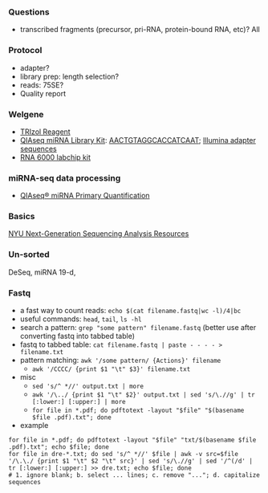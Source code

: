 ### Questions
* transcribed fragments (precursor, pri-RNA, protein-bound RNA, etc)? All 

### Protocol
* adapter?
* library prep: length selection?
* reads: 75SE?
* Quality report

### Welgene
* [TRIzol Reagent](https://www.thermofisher.com/order/catalog/product/15596026#/15596026)
* [QIAseq miRNA Library Kit](https://www.qiagen.com/tw/products/discovery-and-translational-research/next-generation-sequencing/metagenomics/qiaseq-mirna-ngs/?clear=true#productdetails): [AACTGTAGGCACCATCAAT](https://www.qiagen.com/us/resources/faq?id=f12b85b4-df4f-43b5-9e82-a4fd0ddbdcc0&lang=en); [Illumina adapter sequences](https://sapac.support.illumina.com/downloads/illumina-adapter-sequences-document-1000000002694.html)
* [RNA 6000 labchip kit](https://ipmb.sinica.edu.tw/microarray/workshop/workshop-11.pdf)

### miRNA-seq data processing
* [QIAseq® miRNA Primary Quantification](https://www.qiagen.com/us/resources/resourcedetail?id=bea2dcfa-0a5c-47c5-afd8-8b0fe90a471a&lang=en)

### Basics
[NYU Next-Generation Sequencing Analysis Resources](https://learn.gencore.bio.nyu.edu)

### Un-sorted
DeSeq, miRNA 19-d, 

### Fastq
* a fast way to count reads: `echo $(cat filename.fastq|wc -l)/4|bc`
* useful commands: `head`, `tail`, `ls -hl`
* search a pattern: `grep "some pattern" filename.fastq` (better use after converting fastq into tabbed table)
* fastq to tabbed table: `cat filename.fastq | paste - - - - > filename.txt`
* pattern matching: `awk '/some pattern/ {Actions}' filename`
  * `awk '/CCCC/ {print $1 "\t" $3}' filename.txt`
* misc
  * `sed 's/^ *//' output.txt | more`
  * `awk '/\../ {print $1 "\t" $2}' output.txt | sed 's/\.//g' | tr [:lower:] [:upper:] | more`
  * `for file in *.pdf; do pdftotext -layout "$file" "$(basename $file .pdf).txt"; done`
* example
```
for file in *.pdf; do pdftotext -layout "$file" "txt/$(basename $file .pdf).txt"; echo $file; done
for file in dre-*.txt; do sed 's/^ *//' $file | awk -v src=$file '/\.\./ {print $1 "\t" $2 "\t" src}' | sed 's/\.//g' | sed '/^(/d' | tr [:lower:] [:upper:] >> dre.txt; echo $file; done
# 1. ignore blank; b. select ... lines; c. remove "..."; d. capitalize sequences
```
